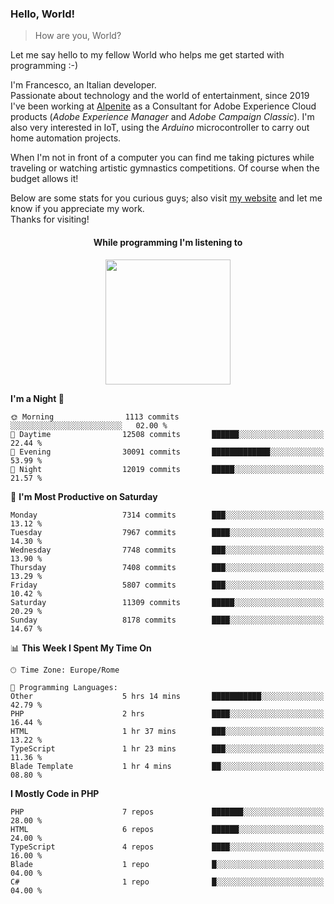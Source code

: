 ### Hello, World!

> How are you, World?

Let me say hello to my fellow World who helps me get started with programming :-)

I'm Francesco, an Italian developer.  
Passionate about technology and the world of entertainment, since 2019 I've been working at [Alpenite](https://www.alpenite.com) as a Consultant for Adobe Experience Cloud products (*Adobe Experience Manager* and *Adobe Campaign Classic*). I'm also very interested in IoT, using the *Arduino* microcontroller to carry out home automation projects.

When I'm not in front of a computer you can find me taking pictures while traveling or watching artistic gymnastics competitions. Of course when the budget allows it!

Below are some stats for you curious guys; also visit [my website](https://www.francescorega.eu) and let me know if you appreciate my work.  
Thanks for visiting!

<div align="center">
  <h4>While programming I'm listening to</h4>
  <a href="https://apps.francescorega.eu/now-playing/11147232609" target="_blank"><img src="https://apps.francescorega.eu/now-playing/11147232609" width="200"></a>
</div>

<!--START_SECTION:waka-->
**I'm a Night 🦉** 

```text
🌞 Morning                1113 commits        ░░░░░░░░░░░░░░░░░░░░░░░░░   02.00 % 
🌆 Daytime                12508 commits       ██████░░░░░░░░░░░░░░░░░░░   22.44 % 
🌃 Evening                30091 commits       █████████████░░░░░░░░░░░░   53.99 % 
🌙 Night                  12019 commits       █████░░░░░░░░░░░░░░░░░░░░   21.57 % 
```
📅 **I'm Most Productive on Saturday** 

```text
Monday                   7314 commits        ███░░░░░░░░░░░░░░░░░░░░░░   13.12 % 
Tuesday                  7967 commits        ████░░░░░░░░░░░░░░░░░░░░░   14.30 % 
Wednesday                7748 commits        ███░░░░░░░░░░░░░░░░░░░░░░   13.90 % 
Thursday                 7408 commits        ███░░░░░░░░░░░░░░░░░░░░░░   13.29 % 
Friday                   5807 commits        ███░░░░░░░░░░░░░░░░░░░░░░   10.42 % 
Saturday                 11309 commits       █████░░░░░░░░░░░░░░░░░░░░   20.29 % 
Sunday                   8178 commits        ████░░░░░░░░░░░░░░░░░░░░░   14.67 % 
```


📊 **This Week I Spent My Time On** 

```text
🕑︎ Time Zone: Europe/Rome

💬 Programming Languages: 
Other                    5 hrs 14 mins       ███████████░░░░░░░░░░░░░░   42.79 % 
PHP                      2 hrs               ████░░░░░░░░░░░░░░░░░░░░░   16.44 % 
HTML                     1 hr 37 mins        ███░░░░░░░░░░░░░░░░░░░░░░   13.22 % 
TypeScript               1 hr 23 mins        ███░░░░░░░░░░░░░░░░░░░░░░   11.36 % 
Blade Template           1 hr 4 mins         ██░░░░░░░░░░░░░░░░░░░░░░░   08.80 % 
```

**I Mostly Code in PHP** 

```text
PHP                      7 repos             ███████░░░░░░░░░░░░░░░░░░   28.00 % 
HTML                     6 repos             ██████░░░░░░░░░░░░░░░░░░░   24.00 % 
TypeScript               4 repos             ████░░░░░░░░░░░░░░░░░░░░░   16.00 % 
Blade                    1 repo              █░░░░░░░░░░░░░░░░░░░░░░░░   04.00 % 
C#                       1 repo              █░░░░░░░░░░░░░░░░░░░░░░░░   04.00 % 
```




<!--END_SECTION:waka-->

